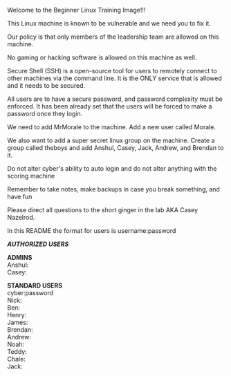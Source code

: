 Welcome to the Beginner Linux Training Image!!!

This Linux machine is known to be vulnerable and we need you to fix it.

Our policy is that only members of the leadership team are 
allowed on this machine.

No gaming or hacking software is allowed on this machine as well.

Secure Shell (SSH) is a open-source tool for users to remotely connect to 
other machines via the command line. It is the ONLY service that is allowed and it needs
to be secured.

All users are to have a secure password, and password complexity must be 
enforced. It has been already set that the users will be forced to make a password once they 
login.

We need to add MrMorale to the machine. Add a new user called Morale.

We also want to add a super secret linux group on the machine. Create a group called theboys and add Anshul, Casey, Jack, Andrew, and Brendan to it.

Do not alter cyber's ability to auto login and do not alter anything with 
the scoring machine

Remember to take notes, make backups in case you break something, and have fun

Please direct all questions to the short ginger in the lab AKA Casey Nazelrod.

In this README the format for users is username:password

***AUTHORIZED USERS***

**ADMINS**  
Anshul:  
Casey:  

**STANDARD USERS**  
cyber:password  
Nick:  
Ben:  
Henry:   
James:  
Brendan:  
Andrew:  
Noah:  
Teddy:  
Chale:  
Jack:  

